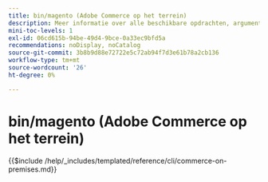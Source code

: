 ```yaml
---
title: bin/magento (Adobe Commerce op het terrein)
description: Meer informatie over alle beschikbare opdrachten, argumenten en opties voor het opdrachtregelprogramma Adobe Commerce bin/magento.
mini-toc-levels: 1
exl-id: 06cd615b-94be-49d4-9bce-0a33ec9bfd5a
recommendations: noDisplay, noCatalog
source-git-commit: 3b8b9d88e72722e5c72ab94f7d3e61b78a2cb136
workflow-type: tm+mt
source-wordcount: '26'
ht-degree: 0%

---
```


# bin/magento (Adobe Commerce op het terrein)

{{$include /help/_includes/templated/reference/cli/commerce-on-premises.md}}
